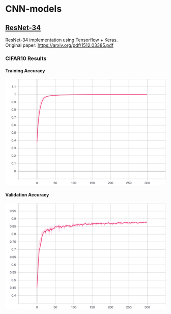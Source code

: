 # CNN-models

## [ResNet-34](/resnet-34)
ResNet-34 implementation using Tensorflow + Keras. <br/>
Original paper: https://arxiv.org/pdf/1512.03385.pdf <br/>
### CIFAR10 Results <br/>
#### Training Accuracy <br/>
![](/resnet-34/logs/cifar10_300_epoch_less_downsampled_resnet/epoch_acc.svg) <br/>
#### Validation Accuracy <br/>
![](/resnet-34/logs/cifar10_300_epoch_less_downsampled_resnet/epoch_val_acc.svg) <br/>
